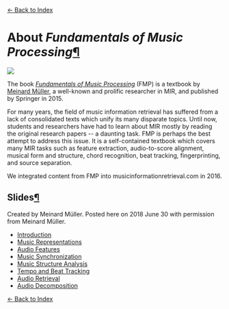 [← Back to Index](index.html)

# About _Fundamentals of Music Processing_<a href="#About-Fundamentals-of-Music-Processing" class="anchor-link">¶</a>

![](https://images-na.ssl-images-amazon.com/images/I/51q5YtafVsL.jpg)

The book [_Fundamentals of Music Processing_](https://www.audiolabs-erlangen.de/fau/professor/mueller/bookFMP) (FMP) is a textbook by [Meinard Müller](https://www.audiolabs-erlangen.de/fau/professor/mueller), a well-known and prolific researcher in MIR, and published by Springer in 2015.

For many years, the field of music information retrieval has suffered from a lack of consolidated texts which unify its many disparate topics. Until now, students and researchers have had to learn about MIR mostly by reading the original research papers -- a daunting task. FMP is perhaps the best attempt to address this issue. It is a self-contained textbook which covers many MIR tasks such as feature extraction, audio-to-score alignment, musical form and structure, chord recognition, beat tracking, fingerprinting, and source separation.

We integrated content from FMP into musicinformationretrieval.com in 2016.

## Slides<a href="#Slides" class="anchor-link">¶</a>

Created by Meinard Müller. Posted here on 2018 June 30 with permission from Meinard Müller.

- [Introduction](https://s3-us-west-2.amazonaws.com/musicinformationretrieval.com/slides/mueller_introduction.pdf)
- [Music Representations](https://s3-us-west-2.amazonaws.com/musicinformationretrieval.com/slides/mueller_music_representations.pdf)
- [Audio Features](https://s3-us-west-2.amazonaws.com/musicinformationretrieval.com/slides/mueller_audio_features.pdf)
- [Music Synchronization](https://s3-us-west-2.amazonaws.com/musicinformationretrieval.com/slides/mueller_music_sync.pdf)
- [Music Structure Analysis](https://s3-us-west-2.amazonaws.com/musicinformationretrieval.com/slides/mueller_music_structure.pdf)
- [Tempo and Beat Tracking](https://s3-us-west-2.amazonaws.com/musicinformationretrieval.com/slides/mueller_beat_tracking.pdf)
- [Audio Retrieval](https://s3-us-west-2.amazonaws.com/musicinformationretrieval.com/slides/mueller_audio_retrieval.pdf)
- [Audio Decomposition](https://s3-us-west-2.amazonaws.com/musicinformationretrieval.com/slides/mueller_audio_decomposition.pdf)

[← Back to Index](index.html)
